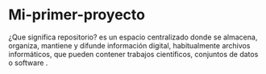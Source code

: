 # Mi-primer-proyecto

¿Que significa repositorio?
es un espacio centralizado donde se almacena, organiza, mantiene y difunde información digital, habitualmente archivos informáticos, que pueden contener trabajos científicos, conjuntos de datos o software .
